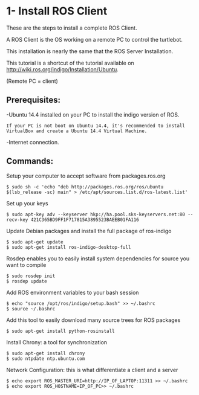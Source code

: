 # 1- Install ROS Client

These are the steps to install a complete ROS Client.

A ROS Client is the OS working on a remote PC to control the turtlebot.

This installation is nearly the same that the ROS Server Installation.

This tutorial is a shortcut of the tutorial available on http://wiki.ros.org/indigo/Installation/Ubuntu.

(Remote PC = client)

## Prerequisites:
-Ubuntu 14.4 installed on your PC to install the indigo version of ROS.

	If your PC is not boot on Ubuntu 14.4, it's recommended to install VirtualBox and create a Ubuntu 14.4 Virtual Machine.

-Internet connection.


## Commands:
Setup your computer to accept software from packages.ros.org

	$ sudo sh -c 'echo "deb http://packages.ros.org/ros/ubuntu $(lsb_release -sc) main" > /etc/apt/sources.list.d/ros-latest.list'

Set up your keys

	$ sudo apt-key adv --keyserver hkp://ha.pool.sks-keyservers.net:80 --recv-key 421C365BD9FF1F717815A3895523BAEEB01FA116

Update Debian packages and install the full package of ros-indigo

	$ sudo apt-get update
	$ sudo apt-get install ros-indigo-desktop-full

Rosdep enables you to easily install system dependencies for source you want to compile

	$ sudo rosdep init
	$ rosdep update

Add ROS environment variables to your bash session

	$ echo "source /opt/ros/indigo/setup.bash" >> ~/.bashrc
	$ source ~/.bashrc

Add this tool to easily download many source trees for ROS packages

	$ sudo apt-get install python-rosinstall

Install Chrony: a tool for synchronization

	$ sudo apt-get install chrony
	$ sudo ntpdate ntp.ubuntu.com

Network Configuration: this is what differentiate a client and a server

	$ echo export ROS_MASTER_URI=http://IP_OF_LAPTOP:11311 >> ~/.bashrc
	$ echo export ROS_HOSTNAME=IP_OF_PC>> ~/.bashrc




